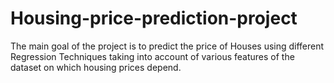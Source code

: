 # Housing-price-prediction-project
The main goal of the project is to predict the price of Houses using different Regression Techniques taking into account of various features of the dataset on which housing prices depend.
